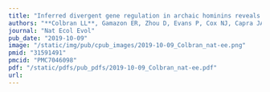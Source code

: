 ```yaml
---
title: "Inferred divergent gene regulation in archaic hominins reveals potential phenotypic differences"
authors: "**Colbran LL**, Gamazon ER, Zhou D, Evans P, Cox NJ, Capra JA."
journal: "Nat Ecol Evol"
pub_date: "2019-10-09"
image: "/static/img/pub/cpub_images/2019-10-09_Colbran_nat-ee.png"
pmid: "31591491"
pmcid: "PMC7046098"
pdf: "/static/pdfs/pub_pdfs/2019-10-09_Colbran_nat-ee.pdf"
url: 
---
```

